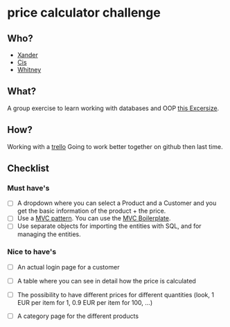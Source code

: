 # price calculator challenge

## Who?
- [Xander](https://github.com/xandervdh)
- [Cis](https://github.com/Beardificent)
- [Whitney](https://github.com/whitneyz)

## What?
A group exercise to learn working with databases and OOP
[this Excersize](challenge.md).

## How?
Working with a [trello](https://trello.com/b/woD9sNBN/price-calculator) 
Going to work better together on github then last time.

## Checklist
### Must have's

- [ ] A dropdown where you can select a Product and a Customer and you get the basic information of the product + the price.
- [ ] Use a [MVC pattern](https://en.wikipedia.org/wiki/Model%E2%80%93view%E2%80%93controller). You can use the [MVC Boilerplate](https://github.com/becodeorg/php-mvc-boilerplate).
- [ ] Use separate objects for importing the entities with SQL, and for managing the entities.

### Nice to have's

- [ ] An actual login page for a customer
- [ ] A table where you can see in detail how the price is calculated
- [ ] The possibility to have different prices for different quantities (look, 1 EUR per item for 1, 0.9 EUR per item for 100, ...)
- [ ] A category page for the different products

